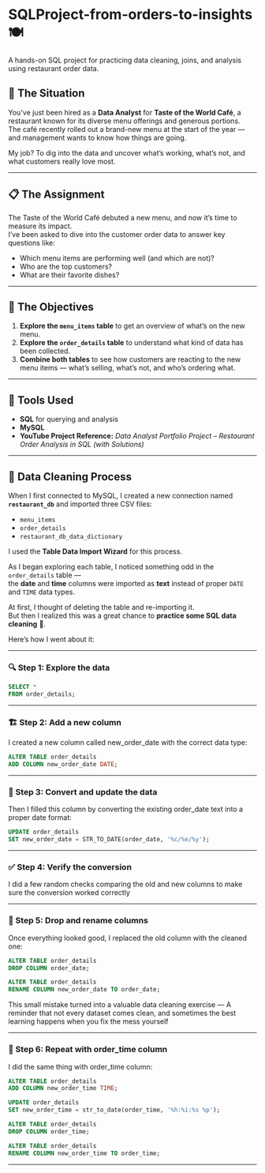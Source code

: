 # SQLProject-from-orders-to-insights 🍽️
A hands-on SQL project for practicing data cleaning, joins, and analysis using restaurant order data.

## 🧠 The Situation  
You've just been hired as a **Data Analyst** for **Taste of the World Café**, a restaurant known for its diverse menu offerings and generous portions.  
The café recently rolled out a brand-new menu at the start of the year — and management wants to know how things are going.  

My job? To dig into the data and uncover what’s working, what’s not, and what customers really love most.  

---

## 📋 The Assignment  
The Taste of the World Café debuted a new menu, and now it’s time to measure its impact.  
I’ve been asked to dive into the customer order data to answer key questions like:  

- Which menu items are performing well (and which are not)?  
- Who are the top customers?  
- What are their favorite dishes?  

---

## 🎯 The Objectives  
1. **Explore the `menu_items` table** to get an overview of what’s on the new menu.  
2. **Explore the `order_details` table** to understand what kind of data has been collected.  
3. **Combine both tables** to see how customers are reacting to the new menu items — what’s selling, what’s not, and who’s ordering what.  

---

## 🧩 Tools Used  
- **SQL** for querying and analysis  
- **MySQL**
- **YouTube Project Reference:** *Data Analyst Portfolio Project – Restaurant Order Analysis in SQL (with Solutions)*  

---

## 🧹 Data Cleaning Process  

When I first connected to MySQL, I created a new connection named **`restaurant_db`** and imported three CSV files:
- `menu_items`
- `order_details`
- `restaurant_db_data_dictionary`

I used the **Table Data Import Wizard** for this process.  

As I began exploring each table, I noticed something odd in the `order_details` table —  
the **date** and **time** columns were imported as **text** instead of proper `DATE` and `TIME` data types.  

At first, I thought of deleting the table and re-importing it.  
But then I realized this was a great chance to **practice some SQL data cleaning** 🧠.  

Here’s how I went about it:

---

### 🔍 Step 1: Explore the data  

```sql
SELECT *
FROM order_details;
```
---

### 🏗️ Step 2: Add a new column

I created a new column called new_order_date with the correct data type:
```sql
ALTER TABLE order_details
ADD COLUMN new_order_date DATE;
```
---

### 🔄 Step 3: Convert and update the data

Then I filled this column by converting the existing order_date text into a proper date format:
```sql
UPDATE order_details
SET new_order_date = STR_TO_DATE(order_date, '%c/%e/%y');
```
---


### ✅ Step 4: Verify the conversion 

I did a few random checks comparing the old and new columns to make sure the conversion worked correctly

---


### 🧹 Step 5: Drop and rename columns

Once everything looked good, I replaced the old column with the cleaned one:
```sql
ALTER TABLE order_details
DROP COLUMN order_date;

ALTER TABLE order_details
RENAME COLUMN new_order_date TO order_date;
```
This small mistake turned into a valuable data cleaning exercise —
A reminder that not every dataset comes clean, and sometimes the best learning happens when you fix the mess yourself

---

### 🔄 Step 6: Repeat with order_time column

I did the same thing with order_time column:
```sql
ALTER TABLE order_details
ADD COLUMN new_order_time TIME;

UPDATE order_details
SET new_order_time = str_to_date(order_time, '%h:%i:%s %p');

ALTER TABLE order_details
DROP COLUMN order_time;

ALTER TABLE order_details
RENAME COLUMN new_order_time TO order_time;
```
---

